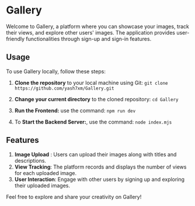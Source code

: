 # Gallery

Welcome to Gallery, a platform where you can showcase your images, track their views, and explore other users' images. The application provides user-friendly functionalities through sign-up and sign-in features.
 
## Usage

To use Gallery locally, follow these steps:

1. **Clone the repository** to your local machine using Git:
   `
   git clone https://github.com/yash7xm/Gallery.git
   `
2. **Change your current directory** to the cloned repository: ` cd Gallery `
 
4. **Run the Frontend:** use the command: ` npm run dev `
  
6. To **Start the Backend Server:**, use the command: ` node index.mjs `


## Features

1. **Image Upload** : Users can upload their images along with titles and descriptions.
2. **View Tracking**: The platform records and displays the number of views for each uploaded image.
3. **User Interaction**: Engage with other users by signing up and exploring their uploaded images.

Feel free to explore and share your creativity on Gallery!